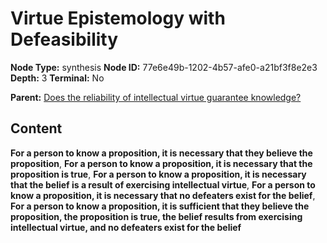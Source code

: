 # Virtue Epistemology with Defeasibility

**Node Type:** synthesis
**Node ID:** 77e6e49b-1202-4b57-afe0-a21bf3f8e2e3
**Depth:** 3
**Terminal:** No

**Parent:** [Does the reliability of intellectual virtue guarantee knowledge?](does-the-reliability-of-intellectual-virtue-guarantee-knowledge.md)

## Content

**For a person to know a proposition, it is necessary that they believe the proposition**, **For a person to know a proposition, it is necessary that the proposition is true**, **For a person to know a proposition, it is necessary that the belief is a result of exercising intellectual virtue**, **For a person to know a proposition, it is necessary that no defeaters exist for the belief**, **For a person to know a proposition, it is sufficient that they believe the proposition, the proposition is true, the belief results from exercising intellectual virtue, and no defeaters exist for the belief**
